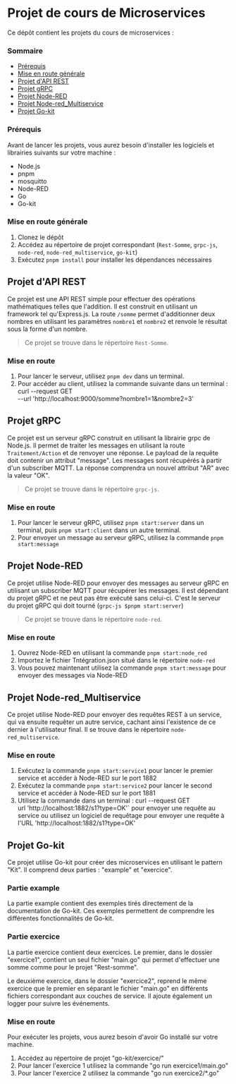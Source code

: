# Projet de cours de Microservices

Ce dépôt contient les projets du cours de microservices :

### Sommaire
- [Prérequis](#prérequis)
- [Mise en route générale](#mise-en-route-générale)
- [Projet d'API REST](#projet-dapi-rest)
- [Projet gRPC](#projet-grpc)
- [Projet Node-RED](#projet-node-red)
- [Projet Node-red_Multiservice](#projet-node-red_multiservice)
- [Projet Go-kit](#projet-go-kit)

### Prérequis

Avant de lancer les projets, vous aurez besoin d'installer les logiciels et librairies suivants sur votre machine :
- Node.js
- pnpm
- mosquitto
- Node-RED
- Go
- Go-kit


### Mise en route générale

1. Clonez le dépôt
2. Accédez au répertoire de projet correspondant (`Rest-Somme`, `grpc-js`, `node-red`, `node-red_multiservice`, `go-kit`)
3. Exécutez `pnpm install` pour installer les dépendances nécessaires

## Projet d'API REST

Ce projet est une API REST simple pour effectuer des opérations mathématiques telles que l'addition. Il est construit en utilisant un framework tel qu'Express.js. La route `/somme` permet d'additionner deux nombres en utilisant les paramètres `nombre1` et `nombre2` et renvoie le résultat sous la forme d'un nombre. 
> Ce projet se trouve dans le répertoire `Rest-Somme`.

### Mise en route

1. Pour lancer le serveur, utilisez `pnpm dev` dans un terminal.
2. Pour accéder au client, utilisez la commande suivante dans un terminal : 
    curl --request GET \
    --url 'http://localhost:9000/somme?nombre1=1&nombre2=3'


## Projet gRPC

Ce projet est un serveur gRPC construit en utilisant la librairie grpc de Node.js. Il permet de traiter les messages en utilisant la route `Traitement/Action` et de renvoyer une réponse. Le payload de la requête doit contenir un attribut "message". Les messages sont récupérés à partir d'un subscriber MQTT. La réponse comprendra un nouvel attribut "AR" avec la valeur "OK". 
> Ce projet se trouve dans le répertoire `grpc-js`.

### Mise en route

1. Pour lancer le serveur gRPC, utilisez `pnpm start:server` dans un terminal, puis `pnpm start:client` dans un autre terminal.
2. Pour envoyer un message au serveur gRPC, utilisez la commande `pnpm start:message`


## Projet Node-RED

Ce projet utilise Node-RED pour envoyer des messages au serveur gRPC en utilisant un subscriber MQTT pour récupérer les messages. Il est dépendant du projet gRPC et ne peut pas être exécuté sans celui-ci. C'est le serveur du projet gRPC qui doit tourné (`grpc-js $pnpm start:server`)
> Ce projet se trouve dans le répertoire `node-red`.

### Mise en route

1. Ouvrez Node-RED en utilisant la commande `pnpm start:node_red`
2. Importez le fichier Tntégration.json situé dans le répertoire `node-red`
3. Vous pouvez maintenant utilisez la commande `pnpm start:message` pour envoyer des messages via Node-RED


## Projet Node-red_Multiservice

Ce projet utilise Node-RED pour envoyer des requêtes REST à un service, qui va ensuite requêter un autre service, cachant ainsi l'existence de ce dernier à l'utilisateur final. Il se trouve dans le répertoire `node-red_multiservice`.

### Mise en route

1. Exécutez la commande `pnpm start:service1` pour lancer le premier service et accéder à Node-RED sur le port 1882
2. Exécutez la commande `pnpm start:service2` pour lancer le second service et accéder à Node-RED sur le port 1881
3. Utilisez la commande dans un terminal : 
    curl --request GET \
    url 'http://localhost:1882/s1?type=OK'` pour envoyer une requête au service
   ou utilisez un logiciel de requêtage pour envoyer une requête à l'URL 'http://localhost:1882/s1?type=OK'


## Projet Go-kit

Ce projet utilise Go-kit pour créer des microservices en utilisant le pattern "Kit". Il comprend deux parties : "example" et "exercice".

### Partie example

La partie example contient des exemples tirés directement de la documentation de Go-kit. Ces exemples permettent de comprendre les différentes fonctionnalités de Go-kit.

### Partie exercice

La partie exercice contient deux exercices. Le premier, dans le dossier "exercice1", contient un seul fichier "main.go" qui permet d'effectuer une somme comme pour le projet "Rest-somme".

Le deuxième exercice, dans le dossier "exercice2", reprend le même exercice que le premier en séparant le fichier "main.go" en différents fichiers correspondant aux couches de service. Il ajoute également un logger pour suivre les événements.

### Mise en route

Pour exécuter les projets, vous aurez besoin d'avoir Go installé sur votre machine.

1. Accédez au répertoire de projet "go-kit/exercice/"
2. Pour lancer l'exercice 1 utilisez la commande "go run exercice1/main.go"
3. Pour lancer l'exercice 2 utilisez la commande "go run exercice2/*.go"
